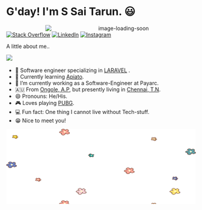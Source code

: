 
# G'day! I'm S Sai Tarun. 😃
<p align="center">
<img src="https://github.com/saitarun135/saitarun135/raw/main/money.gif" width="400"   alt="image-loading-soon" align="right" />
</p>
<p align="left">
 <a href="https://stackoverflow.com/users/16411283/sai-tarun">
<img src="https://img.shields.io/badge/-Stack%20Overflow-%23f48024" alt="Stack Overflow" /></a> 
<a href="https://www.linkedin.com/in/">
<img src="https://img.shields.io/badge/-LinkedIn-%233781da" alt="LinkedIn"/></a> 
 <a href="https://www.instagram.com/sai_tarun_pup">
<img src="https://img.shields.io/badge/-Instagram-%23eb13a5" alt="Instagram" /></a> 
</p>
<p > A little about me..</p>

<img src="https://media.giphy.com/media/VgCDAzcKvsR6OM0uWg/giphy.gif" width="50">

* 📱 Software engineer specializing in [LARAVEL](https://laravel.com/docs) .
* 🚗 Currently learning  [Apiato](https://apiato.io/).
* 👯 I’m currently working as a Software-Engineer at Payarc.
* 🇦🇺 From [Ongole, A.P](https://en.wikipedia.org/wiki/Ongole), but presently living in [Chennai, T.N](https://en.wikipedia.org/wiki/Chennai).
* 😄 Pronouns: He/His.
* 🎮 Loves playing [PUBG](https://na.battlegrounds.pubg.com/).
* 💻 Fun fact: One thing I cannot live without Tech-stuff. 
* 😁 Nice to meet you!
<img src="https://github.com/saitarun135/saitarun135/raw/main/wonder.gif" width="800" height="200" />



